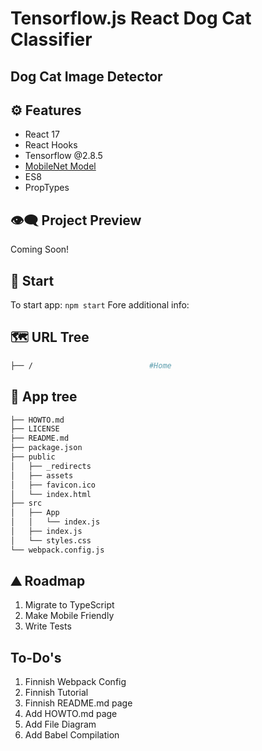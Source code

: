 # Tensorflow.js React Dog Cat Classifier

## **Dog Cat Image Detector**

## ⚙ Features

- React 17
- React Hooks
- Tensorflow @2.8.5
- [MobileNet Model](https://github.com/tensorflow/tfjs-models/tree/master/mobilenet)
- ES8
- PropTypes

## 👁️‍🗨️ Project Preview

Coming Soon!

## 🚀 Start

To start app: `npm start`
Fore additional info: []()

## 🗺 URL Tree

```bash
├── /                          #Home
```

## 🌿 App tree

```bash
├── HOWTO.md
├── LICENSE
├── README.md
├── package.json
├── public
│   ├── _redirects
│   ├── assets
│   ├── favicon.ico
│   └── index.html
├── src
│   ├── App
│   │   └── index.js
│   ├── index.js
│   └── styles.css
└── webpack.config.js
```

## ⛰️ Roadmap

1. Migrate to TypeScript
2. Make Mobile Friendly
3. Write Tests

## To-Do's

1. Finnish Webpack Config
2. Finnish Tutorial
3. Finnish README.md page
4. Add HOWTO.md page
5. Add File Diagram
6. Add Babel Compilation
